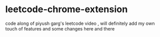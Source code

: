 # leetcode-chrome-extension
code along of piyush garg's leetcode video , will definitely add my own touch of features and some changes here and there
